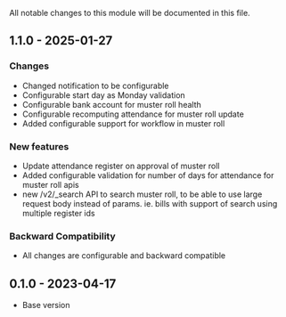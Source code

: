 
All notable changes to this module will be documented in this file.

## 1.1.0 - 2025-01-27

### Changes
- Changed notification to be configurable
- Configurable start day as Monday validation
- Configurable bank account for muster roll health
- Configurable recomputing attendance for muster roll update
- Added configurable support for workflow in muster roll

### New features
- Update attendance register on approval of muster roll
- Added configurable validation for number of days for attendance for muster roll apis
- new /v2/_search API to search muster roll, to be able to use large request body instead of params. ie. bills with support of search using multiple register ids

### Backward Compatibility
- All changes are configurable and backward compatible

## 0.1.0 - 2023-04-17

- Base version